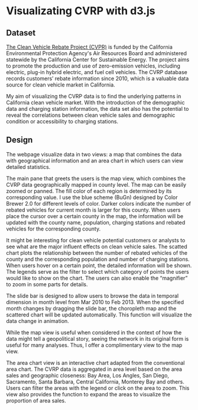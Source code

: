 Visualizating CVRP with d3.js
=====================

Dataset
---------

[The Clean Vehicle Rebate Project (CVPR)](http://energycenter.org/clean-vehicle-rebate-project) is funded by the California Environmental Protection Agency's Air Resources Board and administered statewide by the California Center for Sustainable Energy. The project aims to promote the production and use of zero-emission vehicles, including electric, plug-in hybrid electric, and fuel cell vehicles. The CVRP database records customers’ rebate information since 2010, which is a valuable data source for clean vehicle market in California. 

My aim of visualizing the CVRP data is to find the underlying patterns in California clean vehicle market. With the introduction of the demographic data and charging station information, the data set also has the potential to reveal the correlations between clean vehicle sales and demographic condition or accessibility to charging stations. 


Design
-------
The webpage visualize data in two views: a map that combines the data with geographical information and an area chart in which users can view detailed statistics. 

[](screenshot/1.png)

The main pane that greets the users is the map view, which combines the CVRP data geographically mapped in county level. The map can be easily zoomed or panned. The fill color of each region is determined by its corresponding value. I use the blue scheme (BuGn) designed by Color Brewer 2.0 for different levels of color. Darker colors indicate the number of rebated vehicles for current month is larger for this county. When users place the cursor over a certain county in the map, the information will be updated with the county name, population, charging stations and rebated vehicles for the corresponding county.

It might be interesting for clean vehicle potential customers or analysts to see what are the major influent effects on clean vehicle sales. The scatted chart plots the relationship between the number of rebated vehicles of the county and the corresponding population and number of charging stations. When users hover on a certain point, the detailed information will be shown. The legends serve as the filter to select which category of points the users would like to show on the chart. The users can also enable the “magnifier” to zoom in some parts for details.

[](screenshot/2.png)

The slide bar is designed to allow users to browse the data in temporal dimension in month
level from Mar 2010 to Feb 2013. When the specified month changes by dragging the slide bar, the choropleth map and the scattered chart will be updated automatically. This function will visualize the data change in animation.

While the map view is useful when considered in the context of how the data might tell a geopolitical story, seeing the network in its original form is useful for many analyses. Thus, I offer a complimentary view to the map view.

The area chart view is an interactive chart adapted from the conventional area chart. The CVRP data is aggregated in area level based on the area sales and geographic closeness: Bay Area, Los Angles, San Diego, Sacramento, Santa Barbara, Central California, Monterey Bay and others. Users can filter the areas with the legend or click on the area to zoom. This view also provides the function to expand the areas to visualize the proportion of area sales.

[](screenshot/3.png)

[](screenshot/4.png)